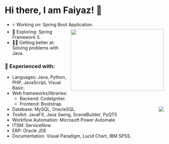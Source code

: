# Hi there, I am Faiyaz! 👋
- ⚡ Working on: Spring Boot Application. <img align="right" src="https://i.pinimg.com/originals/8b/35/fe/8b35fef55fba1a201c9c7a11d3ec3d64.gif" width="295" height="195"/>
- 🔭 Exploring: Spring Framework 5. 
- 🐱‍🏍 Getting better at: Solving problems with Java. 


### 🌱 Experienced with:
  - Languages: Java, Python, PHP, JavaScript, Visual Basic. 
  - Web frameworks/libraries:
    - Backend: CodeIgniter.
    - Frontend: Bootstrap.
  - Database: MySQL, OracleSQL.<img align="right" src="https://github-readme-stats-updated-faiyazkhanwif.vercel.app/api?username=faiyazkhanwif&&show_icons=true&hide=stars,issues&hide_border=true&hide_rank=true&count_private=true&title_color=black&icon_color=black&text_color=F5F5F5&bg_color=000000">
  - Toolkit: JavaFX, Java Swing, SceneBuilder, PyQT5
  - Workflow Automation: Microsoft Power Automate
  - ITSM: ServiceNow
  - ERP: Oracle JDE
  - Documentation: Visual Paradigm, Lucid Chart, IBM SPSS.
